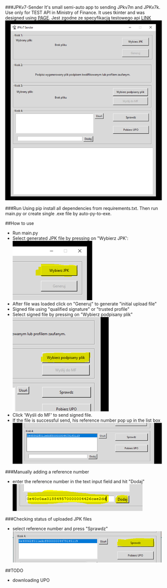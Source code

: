 ###JPKv7-Sender
It's small semi-auto app to sending JPkv7m and JPKv7k. Use only for TEST API in Ministry of Finance.
It uses tkinter and was designed using [PAGE](http://page.sourceforge.net/). Jest zgodne ze specyfikacją testowego api [LINK](https://www.podatki.gov.pl/media/1138/specyfikacja_interfejsow_uslug_jpk_wersja_2_3.pdf)
![JPKv7](./docs/assets/jpk-main.PNG)

###Run
Using pip install all dependencies from requirements.txt. Then run main.py or create single .exe file by auto-py-to-exe.

##How to use
- Run main.py
- Select generated JPK file by pressing on "Wybierz JPK':
![JPKv7](./docs/assets/jpk-step1.PNG)
- After file was loaded click on "Generuj" to generate "initial upload file"
- Signed file using "qualified signature" or "trusted profile"
- Select signed file by pressing on "Wybierz podpisany plik"
![JPKv7](./docs/assets/jpk-step4.PNG)
- Click 'Wyśli do MF' to send signed file.
- If the file is successful send, his reference number pop up in the list box
![JPKv7](./docs/assets/jpk-step7.PNG)

###Manually adding a reference number
- enter the reference number in the text input field and hit "Dodaj"
![JPKv7](./docs/assets/jpk-add.PNG)

###Checking status of uploaded JPK files
- select reference number and press "Sprawdz"
![JPKv7](./docs/assets/jpk-check.PNG)

##TODO
- downloading UPO
 